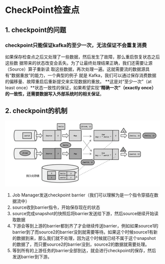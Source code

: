 # CheckPoint检查点

## 1. checkpoint的问题

### checkpoint只能保证kafka的至少一次，无法保证不会重复消费

如果保存检查点之后又处理了一些数据，然后发生了故障，那么重启恢复状态之后这些数 据带来的状态改变会丢失。为了让最终处理结果正确，我们还需要让源（Source）算子重新读 取这些数据，再次处理一遍。这就需要流的数据源具有“数据重放”的能力，一个典型的例子 就是 Kafka，我们可以通过保存消费数据的偏移量、故障重启后重新提交来实现数据的重放。 **这是对“至少一次”（at least once）**状态一致性的保证，如果希望实现“**精确一次”（exactly once） 的一致性，还需要数据写入外部系统时的相关保证**。

## 2. checkpoint的机制

![image-20220621000012540](images/image-20220621000012540.png)

1. Job Manager发送checkpoint barrier（我们可以理解为是一个指令穿插在数据流中）
2. source收到barrier指令，开始保存现在的状态
3. source完成snapshot的快照后将barrier发送给下游，然后source继续开始读取数据
4. 下游会等到上游的barrier都到齐了才会继续传送barrier，例如如果source1的barrier到了而source2的barrier没到就需要等待。如果这个时候source1有新的数据到来，那么我们就不处理，因为这个时候就已经不属于这个snapshot的数据了，而只要source2的barrier没到，source2的数据就需要处理。
5. 等到所有的上游任务的barrier全部到达，就会进行checkpoint的保存，然后发送barrier到下游。
